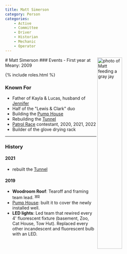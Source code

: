 ```yaml
---
title: Matt Simerson
category: Person
categories:
    - Active
    - Committee
    - Driver
    - Historian
    - Mechanic
    - Operator
---
```

<img src="/img/2020-Matt-Simerson.jpeg" align="right" style="width: 40%;" alt="photo of Matt feeding a gray jay">
# Matt Simerson
### Events
- First year at Meany: 2009

{% include roles.html %}

### Known For
- Father of Kayla & Lucas, husband of [Jennifer](/Person/Jennifer-Simerson)
- Half of the "Lewis & Clark" duo
- Building the [Pump House](Pump-House)
- Rebuilding the [Tunnel](Tunnel)
- [Patrol Race](Patrol-Race) contestant, 2020, 2021, 2022
- Builder of the glove drying rack

---
### History

#### 2021

- rebuilt the [Tunnel](/Lodge/Tunnel)


#### 2019

- **Woodroom Roof**: Tearoff and framing team lead. <sup>[wp][]</sup>
- [Pump House](Pump-House): built it to cover the newly installed well.
- **LED lights**: Led team that rewired every 4' fluorescent fixture (basement, Zoo, Cat House, Tow Hut). Replaced every other incandescent and fluorescent bulb with an LED.

[wp]: Work-Parties#2019

